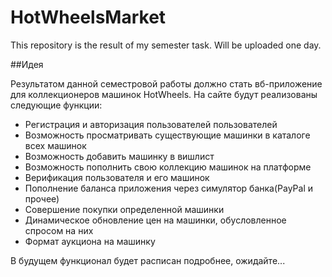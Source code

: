 # HotWheelsMarket
This repository is the result of my semester task. Will be uploaded one day.


##Идея

Результатом данной семестровой работы должно стать вб-приложение для коллекционеров машинок HotWheels. На сайте будут реализованы следующие функции:
- Регистрация и авторизация пользователей пользователей
- Возможность просматривать существующие машинки в каталоге всех машинок
- Возможность добавить машинку в вишлист
- Возможность пополнить свою коллекцию машинок на платформе
- Верификация пользователя и его машинок
- Пополнение баланса приложения через симулятор банка(PayPal и прочее)
- Совершение покупки определенной машинки
- Динамическое обновление цен на машинки, обусловленное спросом на них
- Формат аукциона на машинку

В будущем функционал будет расписан подробнее, ожидайте...
